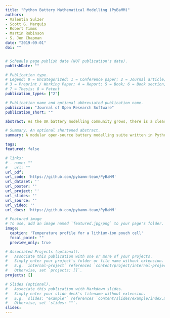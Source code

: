 ```yaml
---
title: "Python Battery Mathematical Modelling (PyBaMM)"
authors:
- Valentin Sulzer
- Scott G. Marquis
- Robert Timms
- Martin Robinson
- S. Jon Chapman
date: "2019-09-01"
doi: ""


# Schedule page publish date (NOT publication's date).
publishDate: ""

# Publication type.
# Legend: 0 = Uncategorized; 1 = Conference paper; 2 = Journal article;
# 3 = Preprint / Working Paper; 4 = Report; 5 = Book; 6 = Book section;
# 7 = Thesis; 8 = Patent
publication_types: ["2"]

# Publication name and optional abbreviated publication name.
publication: "Journal of Open Research Software"
publication_short: ""

abstract: As the UK battery modelling community grows, there is a clear need for software that  uses  modern  software  engineering  techniques  to  facilitate  cross-institutional collaboration and democratise research progress. The Python package PyBaMM aims to provide a flexible platform  for implementation and comparison of new models and numerical methods. This is achieved by implementing models as expression trees and processing them in a modular fashion through a pipeline. Comprehensive testing provides robustness to changes and hence eases the implementation of model extensions. PyBaMM is open source and available on [GitHub](https://github.com/pybamm-team/PyBaMM).

# Summary. An optional shortened abstract.
summary: A modular open-source battery modelling suite written in Python.

tags:
featured: false

# links:
# - name: ""
#   url: ""
url_pdf:
url_code: 'https://github.com/pybamm-team/PyBaMM'
url_dataset: ''
url_poster: ''
url_project: ''
url_slides: ''
url_source: ''
url_video: ''
url_docs: 'https://github.com/pybamm-team/PyBaMM'

# Featured image
# To use, add an image named `featured.jpg/png` to your page's folder.
image:
  caption: 'Temperature profile for a lithium-ion pouch cell'
  focal_point: ""
  preview_only: true

# Associated Projects (optional).
#   Associate this publication with one or more of your projects.
#   Simply enter your project's folder or file name without extension.
#   E.g. `internal-project` references `content/project/internal-project/index.md`.
#   Otherwise, set `projects: []`.
projects: []

# Slides (optional).
#   Associate this publication with Markdown slides.
#   Simply enter your slide deck's filename without extension.
#   E.g. `slides: "example"` references `content/slides/example/index.md`.
#   Otherwise, set `slides: ""`.
slides:
---
```

